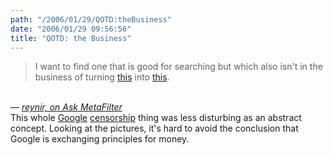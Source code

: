 ```yaml
---
path: "/2006/01/29/QOTD:theBusiness" 
date: "2006/01/29 09:56:56" 
title: "QOTD: the Business" 
---
```

<blockquote>I want to find one that is good for searching but which also isn't in the business of turning <a href="http://images.google.com/images?q=tiananmen">this</a> into <a href="http://images.google.cn/images?q=tiananmen">this</a>.</blockquote><br>&#8212; <cite><a href="http://ask.metafilter.com/mefi/31670">reynir, on Ask MetaFilter</a></cite><br>This whole <a href="http://emptybottle.org/glass/2006/01/the_goo.php">Google</a> <a href="http://weblog.burningbird.net/2006/01/27/green-green-the-grass-is-green/">censorship</a> thing was less disturbing as an abstract concept. Looking at the pictures, it's hard to avoid the conclusion that Google is exchanging principles for money.